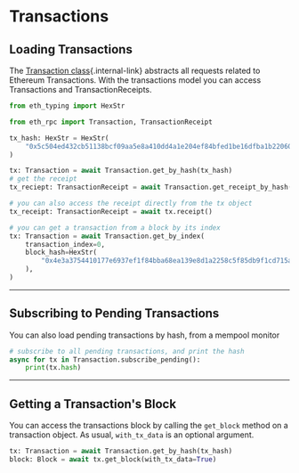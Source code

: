 # Transactions

## Loading Transactions

The [Transaction class](/api/transaction/){.internal-link} abstracts all requests related to Ethereum Transactions.  With the transactions model you can access Transactions and TransactionReceipts.

```python
from eth_typing import HexStr

from eth_rpc import Transaction, TransactionReceipt

tx_hash: HexStr = HexStr(
    "0x5c504ed432cb51138bcf09aa5e8a410dd4a1e204ef84bfed1be16dfba1b22060"
)

tx: Transaction = await Transaction.get_by_hash(tx_hash)
# get the receipt
tx_reciept: TransactionReceipt = await Transaction.get_receipt_by_hash(tx.hash)

# you can also access the receipt directly from the tx object
tx_receipt: TransactionReceipt = await tx.receipt()

# you can get a transaction from a block by its index
tx: Transaction = await Transaction.get_by_index(
    transaction_index=0,
    block_hash=HexStr(
        "0x4e3a3754410177e6937ef1f84bba68ea139e8d1a2258c5f85db9f1cd715a1bdd",
    ),
)
```

---

## Subscribing to Pending Transactions

You can also load pending transactions by hash, from a mempool monitor

```python
# subscribe to all pending transactions, and print the hash
async for tx in Transaction.subscribe_pending():
    print(tx.hash)
```

---

## Getting a Transaction's Block

You can access the transactions block by calling the `get_block` method on a transaction object.  As usual, `with_tx_data` is an optional argument.

```python
tx: Transaction = await Transaction.get_by_hash(tx_hash)
block: Block = await tx.get_block(with_tx_data=True)
```

